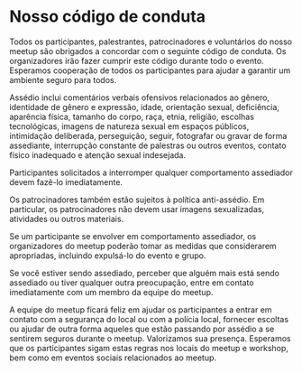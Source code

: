 # Nosso código de conduta

Todos os participantes, palestrantes, patrocinadores e voluntários do nosso meetup são obrigados a concordar com o seguinte código de conduta. Os organizadores irão fazer cumprir este código durante todo o evento. Esperamos cooperação de todos os participantes para ajudar a garantir um ambiente seguro para todos.

Assédio inclui comentários verbais ofensivos relacionados ao gênero, identidade de gênero e expressão, idade, orientação sexual, deficiência, aparência física, tamanho do corpo, raça, etnia, religião, escolhas tecnológicas, imagens de natureza sexual em espaços públicos, intimidação deliberada, perseguição, seguir, fotografar ou gravar de forma assediante, interrupção constante de palestras ou outros eventos, contato físico inadequado e atenção sexual indesejada.

Participantes solicitados a interromper qualquer comportamento assediador devem fazê-lo imediatamente.

Os patrocinadores também estão sujeitos à política anti-assédio. Em particular, os patrocinadores não devem usar imagens sexualizadas, atividades ou outros materiais.

Se um participante se envolver em comportamento assediador, os organizadores do meetup poderão tomar as medidas que considerarem apropriadas, incluindo expulsá-lo do evento e grupo.

Se você estiver sendo assediado, perceber que alguém mais está sendo assediado ou tiver qualquer outra preocupação, entre em contato imediatamente com um membro da equipe do meetup.

A equipe do meetup ficará feliz em ajudar os participantes a entrar em contato com a segurança do local ou com a polícia local, fornecer escoltas ou ajudar de outra forma aqueles que estão passando por assédio a se sentirem seguros durante o meetup. Valorizamos sua presença. Esperamos que os participantes sigam estas regras nos locais do meetup e workshop, bem como em eventos sociais relacionados ao meetup.
